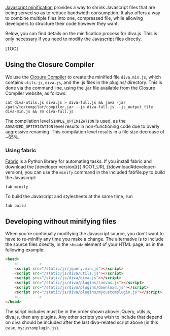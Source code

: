 [Javascript minification](http://www.alistapart.com/articles/better-javascript-minification/) provides a way to shrink Javascript files that are being served so as to reduce bandwidth consumption. It also offers a way to combine multiple files into one, compressed file, while allowing developers to structure their code however they want.

Below, you can find details on the minification process for diva.js. This is only necessary if you need to modify the Javascript files directly.

[TOC]

## Using the Closure Compiler

We use the [Closure Compiler](http://code.google.com/closure/compiler/) to
create the minified file `diva.min.js`, which contains `utils.js`, `diva.js`,
and the .js files in the plugins/ directory. This is done via the command line,
using the .jar file available from the Closure Compiler website, as follows:

```console
cat diva-utils.js diva.js > diva-full.js && java -jar /path/to/compiler/compiler.jar --js diva-full.js --js_output_file diva-min.js && rm diva-full.js
```

The compilation level `SIMPLE_OPTIMIZATION` is used, as the
`ADVANCED_OPTIMIZATION` level results in non-functioning code due to overly
aggressive renaming. This compilation level results in a file size decrease of
~65%.

### Using fabric

[Fabric](http://docs.fabfile.org/en/1.4.3/index.html) is a Python library for
automating tasks. If you install fabric and download the [developer version]({{
ROOT_URL }}download#developer-version), you can use the `minify` command in the
included fabfile.py to build the Javascript:

```console
fab minify
```

To build the Javascript and stylesheets at the same time, run

```console
fab build
```

## Developing without minifying files

When you're continually modifying the Javascript source, you don't want to have to re-minifiy any time you make a change. The alternative is to include the source files directly, in the `<head>` element of your HTML page, as in the following example:

```html
<head>
    <!-- ... -->
    <script src="/static/js/jquery.min.js"></script>
    <script src="/static/js/diva/utils.js"></script>
    <script src="/static/js/diva/diva.js"></script>
    <script src="/static/js/diva/plugins/canvas.js"></script>
    <script src="/static/js/diva/plugins/download.js"></script>
    <script src="/static/js/diva/plugins/mycustomplugin.js"></script>
    <!-- ... -->
</head>
```

The script includes must be in the order shown above: jQuery, utils.js,
diva.js, then any plugins. Any other scripts you wish to include that depend on
diva should be included after the last diva-related script above (in this case,
`mycustomplugin.js`).
